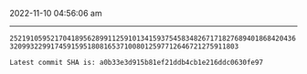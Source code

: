 2022-11-10 04:56:06 am

---

`252191059521704189562899112591013415937545834826717182768940186842043632099322991745915951808165371008012597712646721275911803`

`Latest commit SHA is: a0b33e3d915b81ef21ddb4cb1e216ddc0630fe97 `
